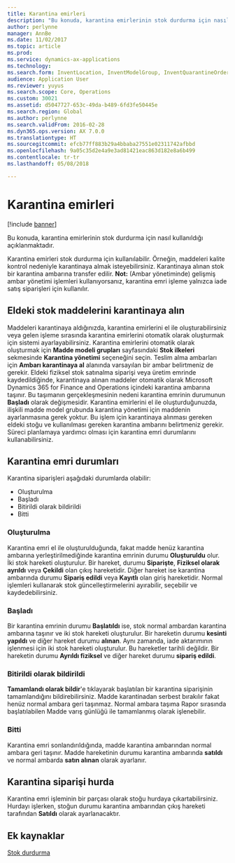 ```yaml
---
title: Karantina emirleri
description: "Bu konuda, karantina emirlerinin stok durdurma için nasıl kullanıldığı açıklanmaktadır."
author: perlynne
manager: AnnBe
ms.date: 11/02/2017
ms.topic: article
ms.prod: 
ms.service: dynamics-ax-applications
ms.technology: 
ms.search.form: InventLocation, InventModelGroup, InventQuarantineOrder, InventQuarantineParmEnd, InventQuarantineParmReportFinished, InventQuarantineParmStartUp, InventTrans
audience: Application User
ms.reviewer: yuyus
ms.search.scope: Core, Operations
ms.custom: 30021
ms.assetid: d5047727-653c-49da-b489-6fd3fe50445e
ms.search.region: Global
ms.author: perlynne
ms.search.validFrom: 2016-02-28
ms.dyn365.ops.version: AX 7.0.0
ms.translationtype: HT
ms.sourcegitcommit: efcb77ff883b29a4bbaba27551e02311742afbbd
ms.openlocfilehash: 9a05c35d2e4a9e3ad81421eac863d182e8a6b499
ms.contentlocale: tr-tr
ms.lasthandoff: 05/08/2018

---
```


# <a name="quarantine-orders"></a>Karantina emirleri

[!include [banner](../includes/banner.md)]

Bu konuda, karantina emirlerinin stok durdurma için nasıl kullanıldığı açıklanmaktadır.

Karantina emirleri stok durdurma için kullanılabilir. Örneğin, maddeleri kalite kontrol nedeniyle karantinaya almak isteyebilirsiniz. Karantinaya alınan stok bir karantina ambarına transfer edilir. **Not:** (Ambar yönetiminde) gelişmiş ambar yönetimi işlemleri kullanıyorsanız, karantina emri işleme yalnızca iade satış siparişleri için kullanılır.

## <a name="quarantine-on-hand-inventory-items"></a>Eldeki stok maddelerini karantinaya alın
Maddeleri karantinaya aldığınızda, karantina emirlerini el ile oluşturabilirsiniz veya gelen işleme sırasında karantina emirlerini otomatik olarak oluşturmak için sistemi ayarlayabilirsiniz. Karantina emirlerini otomatik olarak oluşturmak için **Madde modeli grupları** sayfasındaki **Stok ilkeleri** sekmesinde **Karantina yönetimi** seçeneğini seçin. Teslim alma ambarları için **Ambarı karantinaya al** alanında varsayılan bir ambar belirtmeniz de gerekir. Eldeki fiziksel stok satınalma siparişi veya üretim emrinde kaydedildiğinde, karantinaya alınan maddeler otomatik olarak Microsoft Dynamics 365 for Finance and Operations içindeki karantina ambarına taşınır. Bu taşımanın gerçekleşmesinin nedeni karantina emrinin durumunun **Başladı** olarak değişmesidir. Karantina emirlerini el ile oluşturduğunuzda, ilişkili madde model grubunda karantina yönetimi için maddenin ayarlanmasına gerek yoktur. Bu işlem için karantinaya alınması gereken eldeki stoğu ve kullanılması gereken karantina ambarını belirtmeniz gerekir. Süreci planlamaya yardımcı olması için karantina emri durumlarını kullanabilirsiniz.

## <a name="quarantine-order-statuses"></a>Karantina emri durumları
Karantina siparişleri aşağıdaki durumlarda olabilir:

-   Oluşturulma
-   Başladı
-   Bitirildi olarak bildirildi
-   Bitti

### <a name="created"></a>Oluşturulma

Karantina emri el ile oluşturulduğunda, fakat madde henüz karantina ambarına yerleştirilmediğinde karantina emrinin durumu **Oluşturuldu** olur. İki stok hareketi oluşturulur. Bir hareket, durumu **Siparişte**, **Fiziksel olarak ayrıldı** veya **Çekildi** olan çıkış hareketidir. Diğer hareket ise karantina ambarında durumu **Sipariş edildi** veya **Kayıtlı** olan giriş hareketidir. Normal işlemleri kullanarak stok güncelleştirmelerini ayırabilir, seçebilir ve kaydedebilirsiniz.

### <a name="started"></a>Başladı

Bir karantina emrinin durumu **Başlatıldı** ise, stok normal ambardan karantina ambarına taşınır ve iki stok hareketi oluşturulur. Bir hareketin durumu **kesinti yapıldı** ve diğer hareket durumu **alınan**. Aynı zamanda, iade aktarımının işlenmesi için iki stok hareketi oluşturulur. Bu hareketler tarihli değildir. Bir hareketin durumu **Ayrıldı fiziksel** ve diğer hareket durumu **sipariş edildi**.

### <a name="reported-as-finished"></a>Bitirildi olarak bildirildi

**Tamamlandı olarak bildir**'e tıklayarak başlatılan bir karantina siparişinin tamamlandığını bildirebilirsiniz. Madde karantinadan serbest bırakılır fakat henüz normal ambara geri taşınmaz. Normal ambara taşıma Rapor sırasında başlatılabilen Madde varış günlüğü ile tamamlanmış olarak işlenebilir.

### <a name="ended"></a>Bitti

Karantina emri sonlandırıldığında, madde karantina ambarından normal ambara geri taşınır. Madde hareketinin durumu karantina ambarında **satıldı** ve normal ambarda **satın alınan** olarak ayarlanır.

## <a name="quarantine-order-scrap"></a>Karantina siparişi hurda
Karantina emri işleminin bir parçası olarak stoğu hurdaya çıkartabilirsiniz. Hurdayı işlerken, stoğun durumu karantina ambarından çıkış hareketi tarafından **Satıldı** olarak ayarlanacaktır.

<a name="additional-resources"></a>Ek kaynaklar
--------

[Stok durdurma](inventory-blocking.md)

